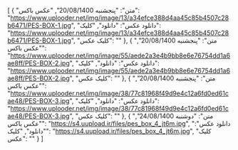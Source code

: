 [
  {
    "متن": "پنجشنبه 20/08/1400",
    "عکس باکس": "https://www.uplooder.net/img/image/13/a34efce388d4aa45c85b4507c28b6471/PES-BOX-1.jpg",
    "دانلود عکس": "دانلود",
    "کلیک": "https://www.uplooder.net/img/image/13/a34efce388d4aa45c85b4507c28b6471/PES-BOX-1.jpg",
    "کلیک عکس": ""
  },
  {
    "متن": "پنجشنبه 20/08/1400",
    "عکس باکس": "https://www.uplooder.net/img/image/55/aede2a3e4b9bb8e6e76754dd1a6ae8ff/PES-BOX-2.jpg",
    "دانلود عکس": "دانلود",
    "کلیک": "https://www.uplooder.net/img/image/55/aede2a3e4b9bb8e6e76754dd1a6ae8ff/PES-BOX-2.jpg",
    "کلیک عکس": ""
  },
  {
    "متن": "پنجشنبه 20/08/1400",
    "عکس باکس": "https://www.uplooder.net/img/image/38/77c81968f49d9e4c12a6fd0ed61cae48/PES-BOX-3.jpg",
    "دانلود عکس": "دانلود",
    "کلیک": "https://www.uplooder.net/img/image/38/77c81968f49d9e4c12a6fd0ed61cae48/PES-BOX-3.jpg",
    "کلیک عکس": ""
  },
  {
    "متن": "دوشنبه 24/08/1400",
    "عکس باکس": "https://s4.uupload.ir/files/pes_box_4_jt6m.jpg",
    "دانلود عکس": "دانلود",
    "کلیک": "https://s4.uupload.ir/files/pes_box_4_jt6m.jpg",
    "کلیک عکس": ""
  }
]
